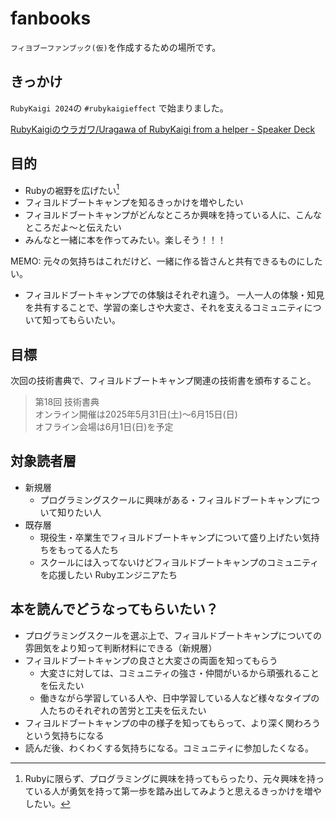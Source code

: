 # fanbooks

`フィヨブーファンブック(仮)`を作成するための場所です。

## きっかけ
`RubyKaigi 2024`の `#rubykaigieffect` で始まりました。

[RubyKaigiのウラガワ/Uragawa of RubyKaigi from a helper \- Speaker Deck](https://speakerdeck.com/kota_syan/uragawa-of-rubykaigi-from-a-helper?slide=15)

## 目的
- Rubyの裾野を広げたい[^1]
- フィヨルドブートキャンプを知るきっかけを増やしたい
- フィヨルドブートキャンプがどんなところか興味を持っている人に、こんなところだよ〜と伝えたい
- みんなと一緒に本を作ってみたい。楽しそう！！！

MEMO: 元々の気持ちはこれだけど、一緒に作る皆さんと共有できるものにしたい。

- フィヨルドブートキャンプでの体験はそれぞれ違う。
  一人一人の体験・知見を共有することで、学習の楽しさや大変さ、それを支えるコミュニティについて知ってもらいたい。

[^1]: Rubyに限らず、プログラミングに興味を持ってもらったり、元々興味を持っている人が勇気を持って第一歩を踏み出してみようと思えるきっかけを増やしたい。

## 目標
次回の技術書典で、フィヨルドブートキャンプ関連の技術書を頒布すること。 

>第18回 技術書典  
>オンライン開催は2025年5月31日(土)〜6月15日(日)  
>オフライン会場は6月1日(日)を予定  

## 対象読者層
- 新規層
  - プログラミングスクールに興味がある・フィヨルドブートキャンプについて知りたい人
- 既存層
  - 現役生・卒業生でフィヨルドブートキャンプについて盛り上げたい気持ちをもってる人たち
  - スクールには入ってないけどフィヨルドブートキャンプのコミュニティを応援したい Rubyエンジニアたち
 
## 本を読んでどうなってもらいたい？
- プログラミングスクールを選ぶ上で、フィヨルドブートキャンプについての雰囲気をより知って判断材料にできる（新規層）
- フィヨルドブートキャンプの良さと大変さの両面を知ってもらう
  - 大変さに対しては、コミュニティの強さ・仲間がいるから頑張れることを伝えたい
  - 働きながら学習している人や、日中学習している人など様々なタイプの人たちのそれぞれの苦労と工夫を伝えたい
- フィヨルドブートキャンプの中の様子を知ってもらって、より深く関わろうという気持ちになる
- 読んだ後、わくわくする気持ちになる。コミュニティに参加したくなる。

